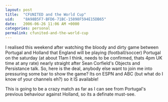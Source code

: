 ```yaml
---
layout: post
title:  "CFUNITED and the World Cup"
uid:	"8A98B5F7-BFD6-71BC-15898F594E15DB65"
date:   2006-06-26 11:06 AM +0000
categories: personal
permalink: cfunited-and-the-world-cup
---
```

I realised this weekend after watching the bloody and dirty game between Portugal and Holland that England will be playing (football/soccer) Portugal on the saturday (at about 11am I think, needs to be confirmed, thats 4pm UK time at any rate) nearly straight after Sean Corfield's Objects and Persistance talk. So, here is the deal, anybody else want to join me into pressuring some bar to show the game? Its on ESPN and ABC (but what do I know of your channels eh?) so it IS available!

This is going to be a crazy match as far as I can see from Portugal's previous behaviour against Holland, so its a definate must-see.